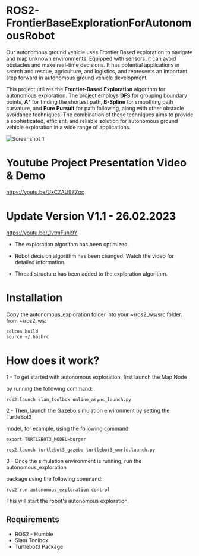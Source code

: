 # ROS2-FrontierBaseExplorationForAutonomousRobot
Our autonomous ground vehicle uses Frontier Based exploration to navigate and map unknown environments. Equipped with sensors, it can avoid obstacles and make real-time decisions. It has potential applications in search and rescue, agriculture, and logistics, and represents an important step forward in autonomous ground vehicle development.

This project utilizes the **Frontier-Based Exploration** algorithm for autonomous exploration. The project employs **DFS** for grouping boundary points, **A*** for finding the shortest path, **B-Spline** for smoothing path curvature, and **Pure Pursuit** for path following, along with other obstacle avoidance techniques. The combination of these techniques aims to provide a sophisticated, efficient, and reliable solution for autonomous ground vehicle exploration in a wide range of applications.


![Screenshot_1](https://user-images.githubusercontent.com/87595266/218670694-e53bb1c4-fff2-42e9-9b9e-62b298da7fff.png)


# Youtube Project Presentation Video & Demo

https://youtu.be/UxCZAU9ZZoc

# Update Version V1.1 - 26.02.2023

https://youtu.be/_1vtmFuhl9Y

- The exploration algorithm has been optimized.

- Robot decision algorithm has been changed. Watch the video for detailed information.

- Thread structure has been added to the exploration algorithm. 


# Installation
Copy the autonomous_exploration folder into your ~/ros2_ws/src folder.
from ~/ros2_ws:
```
colcon build
source ~/.bashrc
```



# How does it work?

1 - To get started with autonomous exploration, first launch the Map Node 

by running the following command:

`ros2 launch slam_toolbox online_async_launch.py`

2 - Then, launch the Gazebo simulation environment by setting the TurtleBot3 

model, for example, using the following command:

`export TURTLEBOT3_MODEL=burger`


`ros2 launch turtlebot3_gazebo turtlebot3_world.launch.py`

3 - Once the simulation environment is running, run the autonomous_exploration 

package using the following command:

`ros2 run autonomous_exploration control`

This will start the robot's autonomous exploration.

## Requirements

- ROS2 - Humble
- Slam Toolbox
- Turtlebot3 Package
